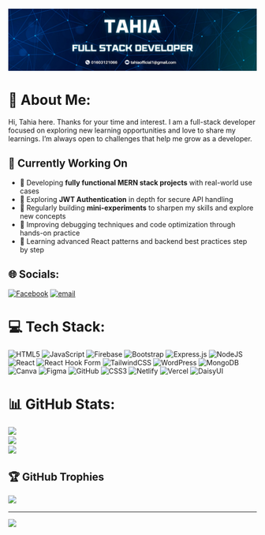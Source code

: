 ![logo](https://github.com/tahia-tahi/tahia-tahi/blob/main/My%20Github%20Banner.png)

# 💫 About Me:
Hi, Tahia here. Thanks for your time and interest. I am a full-stack developer focused on exploring new learning opportunities and love to share my learnings. I’m always open to challenges that help me grow as a developer.<br>

## 🚧 Currently Working On
- 🔄 Developing **fully functional MERN stack projects** with real-world use cases  
- 🔐 Exploring **JWT Authentication** in depth for secure API handling  
- 🧪 Regularly building **mini-experiments** to sharpen my skills and explore new concepts  
- 🔧 Improving debugging techniques and code optimization through hands-on practice  
- 📘 Learning advanced React patterns and backend best practices step by step  

## 🌐 Socials:
[![Facebook](https://img.shields.io/badge/Facebook-%231877F2.svg?logo=Facebook&logoColor=white)](https://facebook.com/tahia.tahi.423422) [![email](https://img.shields.io/badge/Email-D14836?logo=gmail&logoColor=white)](mailto:tahiaofficial1@gmail.com) 

# 💻 Tech Stack:
![HTML5](https://img.shields.io/badge/html5-%23E34F26.svg?style=for-the-badge&logo=html5&logoColor=white) ![JavaScript](https://img.shields.io/badge/javascript-%23323330.svg?style=for-the-badge&logo=javascript&logoColor=%23F7DF1E) ![Firebase](https://img.shields.io/badge/firebase-%23039BE5.svg?style=for-the-badge&logo=firebase) ![Bootstrap](https://img.shields.io/badge/bootstrap-%238511FA.svg?style=for-the-badge&logo=bootstrap&logoColor=white) ![Express.js](https://img.shields.io/badge/express.js-%23404d59.svg?style=for-the-badge&logo=express&logoColor=%2361DAFB) ![NodeJS](https://img.shields.io/badge/node.js-6DA55F?style=for-the-badge&logo=node.js&logoColor=white) ![React](https://img.shields.io/badge/react-%2320232a.svg?style=for-the-badge&logo=react&logoColor=%2361DAFB) ![React Hook Form](https://img.shields.io/badge/React%20Hook%20Form-%23EC5990.svg?style=for-the-badge&logo=reacthookform&logoColor=white) ![TailwindCSS](https://img.shields.io/badge/tailwindcss-%2338B2AC.svg?style=for-the-badge&logo=tailwind-css&logoColor=white) ![WordPress](https://img.shields.io/badge/WordPress-%23117AC9.svg?style=for-the-badge&logo=WordPress&logoColor=white) ![MongoDB](https://img.shields.io/badge/MongoDB-%234ea94b.svg?style=for-the-badge&logo=mongodb&logoColor=white) ![Canva](https://img.shields.io/badge/Canva-%2300C4CC.svg?style=for-the-badge&logo=Canva&logoColor=white) ![Figma](https://img.shields.io/badge/figma-%23F24E1E.svg?style=for-the-badge&logo=figma&logoColor=white) ![GitHub](https://img.shields.io/badge/github-%23121011.svg?style=for-the-badge&logo=github&logoColor=white) ![CSS3](https://img.shields.io/badge/css3-%231572B6.svg?style=for-the-badge&logo=css3&logoColor=white) ![Netlify](https://img.shields.io/badge/netlify-%23000000.svg?style=for-the-badge&logo=netlify&logoColor=#00C7B7) ![Vercel](https://img.shields.io/badge/vercel-%23000000.svg?style=for-the-badge&logo=vercel&logoColor=white) ![DaisyUI](https://img.shields.io/badge/daisyui-5A0EF8?style=for-the-badge&logo=daisyui&logoColor=white)
# 📊 GitHub Stats:
![](https://github-readme-stats.vercel.app/api?username=tahia-tahi&theme=dark&hide_border=false&include_all_commits=false&count_private=false)<br/>
![](https://nirzak-streak-stats.vercel.app/?user=tahia-tahi&theme=dark&hide_border=false)<br/>
![](https://github-readme-stats.vercel.app/api/top-langs/?username=tahia-tahi&theme=dark&hide_border=false&include_all_commits=false&count_private=false&layout=compact)

## 🏆 GitHub Trophies
![](https://github-profile-trophy.vercel.app/?username=tahia-tahi&theme=radical&no-frame=false&no-bg=true&margin-w=4)

---
[![](https://visitcount.itsvg.in/api?id=tahia-tahi&icon=2&color=1)](https://visitcount.itsvg.in)

<!-- Proudly created with GPRM ( https://gprm.itsvg.in ) -->
